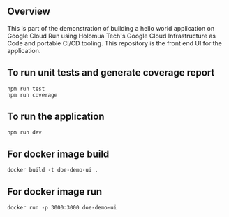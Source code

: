 ## Overview
This is part of the demonstration of building a hello world application on Google Cloud Run using Holomua Tech's Google Cloud Infrastructure as Code and portable CI/CD tooling.  This repository is the front end UI for the application.


## To run unit tests and generate coverage report
```
npm run test
npm run coverage
```

## To run the application
```
npm run dev
```

## For docker image build
```
docker build -t doe-demo-ui .
```

## For docker image run
```
docker run -p 3000:3000 doe-demo-ui
```





